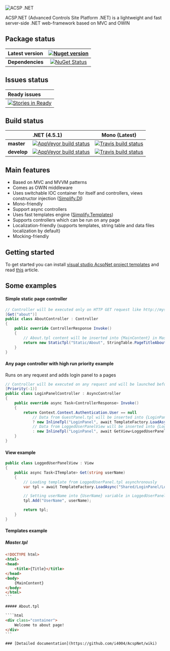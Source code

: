 ![ACSP .NET](https://raw.github.com/i4004/AcspNet/master/Images/Icon128x128.png)

ACSP.NET (Advanced Controls Site Platform .NET) is a lightweight and fast server-side .NET web-framework based on MVC and OWIN

## Package status

| Latest version | [![Nuget version](http://img.shields.io/badge/nuget-v5.2.0-blue.png)](https://www.nuget.org/packages/AcspNet/) |
| :------ | :------: |
| **Dependencies** | [![NuGet Status](http://nugetstatus.com/AcspNet.png)](http://nugetstatus.com/packages/AcspNet) |

## Issues status

| Ready issues |
| :------ |
| [![Stories in Ready](https://badge.waffle.io/i4004/acspnet.png?label=ready&title=Ready)](https://waffle.io/i4004/acspnet) |

## Build status

| | **.NET (4.5.1)** | **Mono (Latest)** |
| :------ | :------ | :------: |
| **master** | [![AppVeyor build status](https://ci.appveyor.com/api/projects/status/89hirbi3bn5ajkvj/branch/master?svg=true)](https://ci.appveyor.com/project/i4004/acspnet) | [![Travis build status](https://travis-ci.org/i4004/AcspNet.png?branch=master)](https://travis-ci.org/i4004/AcspNet) |
| **develop** | [![AppVeyor build status](https://ci.appveyor.com/api/projects/status/03lxsq1lf1s5j8sy/branch/develop?svg=true)](https://ci.appveyor.com/project/i4004/acspnet-155) | [![Travis build status](https://travis-ci.org/i4004/AcspNet.png?branch=develop)](https://travis-ci.org/i4004/AcspNet) |

## Main features

* Based on MVC and MVVM patterns
* Comes as OWIN middleware
* Uses switchable IOC container for itself and controllers, views constructor injection ([Simplify.DI](https://github.com/i4004/Simplify/wiki/Simplify.DI))
* Mono-friendly
* Support async controllers
* Uses fast templates engine ([Simplify.Templates](https://github.com/i4004/Simplify/wiki/Simplify.Templates))
* Supports controllers which can be run on any page
* Localization-friendly (supports templates, string table and data files localization by default)
* Mocking-friendly

## Getting started

To get started you can install [visual studio AcspNet project templates](http://visualstudiogallery.msdn.microsoft.com/25a4534d-5a5b-4cce-aecf-523c3679a1c3) and read [this](https://github.com/i4004/AcspNet/wiki/Getting-started) article.

## Some examples

#### Simple static page controller
```csharp
// Controller will be executed only on HTTP GET request like http://mysite.com/about
[Get("about")]
public class AboutController : Controller
{
    public override ControllerResponse Invoke()
    {
        // About.tpl content will be inserted into {MainContent} in Master.tpl
        return new StaticTpl("Static/About", StringTable.PageTitleAbout);
    }
}
```

#### Any page controller with high run priority example
Runs on any request and adds login panel to a pages
```csharp
// Controller will be executed on any request and will be launched before other controllers (because they have Priority = 0 by default)
[Priority(-1)]
public class LoginPanelController : AsyncController
{
    public override async Task<ControllerResponse> Invoke()
    {
        return Context.Context.Authentication.User == null
            // Data from GuestPanel.tpl will be inserted into {LoginPanel} in Master.tpl
            ? new InlineTpl("LoginPanel", await TemplateFactory.LoadAsync("Shared/LoginPanel/GuestPanel"))
            // Data from LoggedUserPanelView will be inserted into {LoginPanel} in Master.tpl
            : new InlineTpl("LoginPanel", await GetView<LoggedUserPanelView>().Get(Context.Context.Authentication.User.Identity.Name));
    }
}
```

#### View example
```csharp
public class LoggedUserPanelView : View
{
    public async Task<ITemplate> Get(string userName)
    {
        // Loading template from LoggedUserPanel.tpl asynchronously
        var tpl = await TemplateFactory.LoadAsync("Shared/LoginPanel/LoggedUserPanel");

        // Setting userName into {UserName} variable in LoggedUserPanel.tpl
        tpl.Add("UserName", userName);

        return tpl;
    }
}
```

#### Templates example

##### Master.tpl
````html
﻿<!DOCTYPE html>
<html>
<head>
    <title>{Title}</title>
</head>
<body>
    {MainContent}
</body>
</html>
```

##### About.tpl

````html
﻿<div class="container">
    Welcome to about page!
</div>
```

### [Detailed documentation](https://github.com/i4004/AcspNet/wiki)
